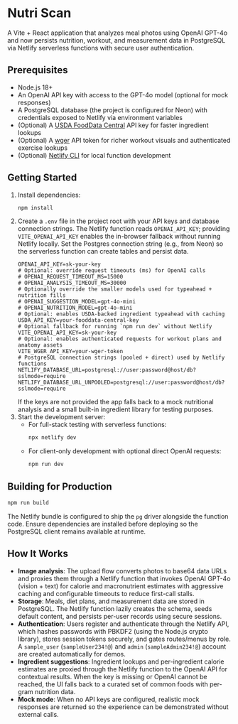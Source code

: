 # Nutri Scan

A Vite + React application that analyzes meal photos using OpenAI GPT-4o and now persists nutrition, workout, and measurement data in PostgreSQL via Netlify serverless functions with secure user authentication.

## Prerequisites

- Node.js 18+
- An OpenAI API key with access to the GPT-4o model (optional for mock responses)
- A PostgreSQL database (the project is configured for Neon) with credentials exposed to Netlify via environment variables
- (Optional) A [USDA FoodData Central](https://fdc.nal.usda.gov/api-guide.html) API key for faster ingredient lookups
- (Optional) A [wger](https://wger.de/en/software/api) API token for richer workout visuals and authenticated exercise lookups
- (Optional) [Netlify CLI](https://docs.netlify.com/cli/get-started/) for local function development

## Getting Started

1. Install dependencies:
   ```bash
   npm install
   ```
2. Create a `.env` file in the project root with your API keys and database connection strings. The Netlify function reads
   `OPENAI_API_KEY`; providing `VITE_OPENAI_API_KEY` enables the in-browser fallback without running Netlify locally. Set the
   Postgres connection string (e.g., from Neon) so the serverless function can create tables and persist data.
   ```env
   OPENAI_API_KEY=sk-your-key
   # Optional: override request timeouts (ms) for OpenAI calls
   # OPENAI_REQUEST_TIMEOUT_MS=15000
   # OPENAI_ANALYSIS_TIMEOUT_MS=30000
   # Optionally override the smaller models used for typeahead + nutrition fills
   # OPENAI_SUGGESTION_MODEL=gpt-4o-mini
   # OPENAI_NUTRITION_MODEL=gpt-4o-mini
   # Optional: enables USDA-backed ingredient typeahead with caching
   USDA_API_KEY=your-fooddata-central-key
   # Optional fallback for running `npm run dev` without Netlify
   VITE_OPENAI_API_KEY=sk-your-key
   # Optional: enables authenticated requests for workout plans and anatomy assets
   VITE_WGER_API_KEY=your-wger-token
   # PostgreSQL connection strings (pooled + direct) used by Netlify functions
   NETLIFY_DATABASE_URL=postgresql://user:password@host/db?sslmode=require
   NETLIFY_DATABASE_URL_UNPOOLED=postgresql://user:password@host/db?sslmode=require
   ```
   If the keys are not provided the app falls back to a mock nutritional analysis and a small built-in ingredient library for testing purposes.
3. Start the development server:
   - For full-stack testing with serverless functions:
     ```bash
     npx netlify dev
     ```
   - For client-only development with optional direct OpenAI requests:
     ```bash
     npm run dev
     ```

## Building for Production

```bash
npm run build
```

The Netlify bundle is configured to ship the `pg` driver alongside the function code. Ensure dependencies are installed before
deploying so the PostgreSQL client remains available at runtime.

## How It Works

- **Image analysis**: The upload flow converts photos to base64 data URLs and proxies them through a Netlify function that invokes OpenAI GPT-4o (vision + text) for calorie and macronutrient estimates with aggressive caching and configurable timeouts to reduce first-call stalls.
- **Storage**: Meals, diet plans, and measurement data are stored in PostgreSQL. The Netlify function lazily creates the schema, seeds default content, and persists per-user records using secure sessions.
- **Authentication**: Users register and authenticate through the Netlify API, which hashes passwords with PBKDF2 (using the Node.js crypto library), stores session tokens securely, and gates routes/menus by role. A `sample_user` (`sampleUser234!@`) and `admin` (`sampleAdmin234!@`) account are created automatically for demos.
- **Ingredient suggestions**: Ingredient lookups and per-ingredient calorie estimates are proxied through the Netlify function to the OpenAI API for contextual results. When the key is missing or OpenAI cannot be reached, the UI falls back to a curated set of common foods with per-gram nutrition data.
- **Mock mode**: When no API keys are configured, realistic mock responses are returned so the experience can be demonstrated without external calls.
